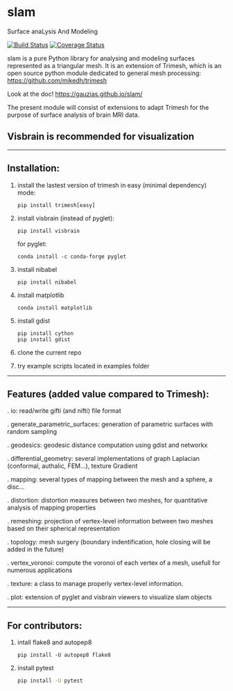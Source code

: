 # slam
Surface anaLysis And Modeling

[![Build Status](https://travis-ci.org/gauzias/slam.svg?branch=master)](https://travis-ci.org/gauzias/slam) 
[![Coverage Status](https://coveralls.io/repos/github/gauzias/slam/badge.svg?branch=master)](https://coveralls.io/github/gauzias/slam?branch=master)

slam is a pure Python library for analysing and modeling surfaces represented as a triangular mesh.
It is an extension of Trimesh, which is an open source python module dedicated to general mesh processing:
https://github.com/mikedh/trimesh

Look at the doc!
https://gauzias.github.io/slam/

The present module will consist of extensions to adapt Trimesh for the purpose of surface analysis of brain MRI data.

## Visbrain is recommended for visualization

------------------
Installation:
------------------

1. install the lastest version of trimesh in easy (minimal dependency) mode:
    ```
    pip install trimesh[easy]
    ```
2. install visbrain (instead of pyglet):
    ```
    pip install visbrain
    ```
    for pyglet:
    ```
    conda install -c conda-forge pyglet
    ```
3. install nibabel
    ```
    pip install nibabel
    ```
4. install matplotlib
    ```
    conda install matplotlib
    ```
5. install gdist
    ```
    pip install cython
    pip install gdist
    ```
6. clone the current repo

7. try example scripts located in examples folder

------------------
Features (added value compared to Trimesh):
------------------

. io: read/write gifti (and nifti) file format 

. generate_parametric_surfaces: generation of parametric surfaces with random sampling

. geodesics: geodesic distance computation using gdist and networkx

. differential_geometry: several implementations of graph Laplacian (conformal, authalic, FEM...), texture Gradient

. mapping: several types of mapping between the mesh and a sphere, a disc...

. distortion: distortion measures between two meshes, for quantitative analysis of mapping properties

. remeshing: projection of vertex-level information between two meshes based on their spherical representation

. topology: mesh surgery (boundary indentification, hole closing will be added in the future)

. vertex_voronoi: compute the voronoi of each vertex of a mesh, usefull for numerous applications

. texture: a class to manage properly vertex-level information.

. plot: extension of pyglet and visbrain viewers to visualize slam objects


------------------
For contributors:
------------------

1. intall flake8 and autopep8
    ```
    pip install -U autopep8 flake8
   ```

2. install pytest
    ```bash
    pip install -U pytest 
    ```

